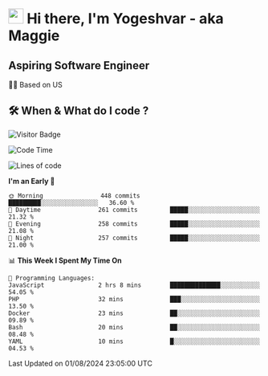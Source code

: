 <h1><img src="https://emojis.slackmojis.com/emojis/images/1531849430/4246/blob-sunglasses.gif?1531849430" width="30"/> Hi there, I'm Yogeshvar - aka Maggie</h1>

## Aspiring Software Engineer
🏂🏻  Based on US 

## 🛠 When & What do I code ?  

![Visitor Badge](https://visitor-badge.feriirawann.repl.co?username=yogeshvar&repo=yogeshvar&label=Visitors&style=plastic&color=%23457BFF&contentType=svg)

<!--START_SECTION:waka-->
![Code Time](http://img.shields.io/badge/Code%20Time-2%2C918%20hrs%2010%20mins-blue)

![Lines of code](https://img.shields.io/badge/From%20Hello%20World%20I%27ve%20Written-4.1%20million%20lines%20of%20code-blue)

**I'm an Early 🐤** 

```text
🌞 Morning                448 commits         █████████░░░░░░░░░░░░░░░░   36.60 % 
🌆 Daytime                261 commits         █████░░░░░░░░░░░░░░░░░░░░   21.32 % 
🌃 Evening                258 commits         █████░░░░░░░░░░░░░░░░░░░░   21.08 % 
🌙 Night                  257 commits         █████░░░░░░░░░░░░░░░░░░░░   21.00 % 
```


📊 **This Week I Spent My Time On** 

```text
💬 Programming Languages: 
JavaScript               2 hrs 8 mins        ██████████████░░░░░░░░░░░   54.05 % 
PHP                      32 mins             ███░░░░░░░░░░░░░░░░░░░░░░   13.50 % 
Docker                   23 mins             ██░░░░░░░░░░░░░░░░░░░░░░░   09.89 % 
Bash                     20 mins             ██░░░░░░░░░░░░░░░░░░░░░░░   08.48 % 
YAML                     10 mins             █░░░░░░░░░░░░░░░░░░░░░░░░   04.53 % 
```


 Last Updated on 01/08/2024 23:05:00 UTC
<!--END_SECTION:waka-->
